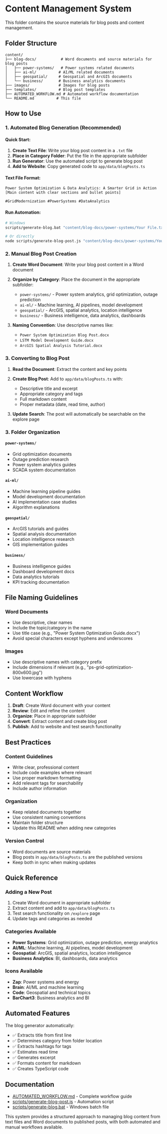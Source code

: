 # Content Management System

This folder contains the source materials for blog posts and content management.

## Folder Structure

```
content/
├── blog-docs/           # Word documents and source materials for blog posts
│   ├── power-systems/   # Power systems related documents
│   ├── ai-ml/          # AI/ML related documents
│   ├── geospatial/     # Geospatial and ArcGIS documents
│   └── business/       # Business analytics documents
├── images/             # Images for blog posts
├── templates/          # Blog post templates
├── AUTOMATED_WORKFLOW.md # Automated workflow documentation
└── README.md          # This file
```

## How to Use

### 1. Automated Blog Generation (Recommended)

#### Quick Start:
1. **Create Text File**: Write your blog post content in a `.txt` file
2. **Place in Category Folder**: Put the file in the appropriate subfolder
3. **Run Generator**: Use the automated script to generate blog post
4. **Add to Website**: Copy generated code to `app/data/blogPosts.ts`

#### Text File Format:
```
Power System Optimization & Data Analytics: A Smarter Grid in Action
[Main content with clear sections and bullet points]

#GridModernization #PowerSystems #DataAnalytics
```

#### Run Automation:
```bash
# Windows
scripts/generate-blog.bat "content/blog-docs/power-systems/Your File.txt"

# Or directly
node scripts/generate-blog-post.js "content/blog-docs/power-systems/Your File.txt"
```

### 2. Manual Blog Post Creation

1. **Create Word Document**: Write your blog post content in a Word document
2. **Organize by Category**: Place the document in the appropriate subfolder:
   - `power-systems/` - Power system analytics, grid optimization, outage prediction
   - `ai-ml/` - Machine learning, AI pipelines, model development
   - `geospatial/` - ArcGIS, spatial analytics, location intelligence
   - `business/` - Business intelligence, data analytics, dashboards

3. **Naming Convention**: Use descriptive names like:
   - `Power System Optimization Blog Post.docx`
   - `LSTM Model Development Guide.docx`
   - `ArcGIS Spatial Analysis Tutorial.docx`

### 3. Converting to Blog Post

1. **Read the Document**: Extract the content and key points
2. **Create Blog Post**: Add to `app/data/blogPosts.ts` with:
   - Descriptive title and excerpt
   - Appropriate category and tags
   - Full markdown content
   - Proper metadata (date, read time, author)

3. **Update Search**: The post will automatically be searchable on the explore page

### 3. Folder Organization

#### `power-systems/`
- Grid optimization documents
- Outage prediction research
- Power system analytics guides
- SCADA system documentation

#### `ai-ml/`
- Machine learning pipeline guides
- Model development documentation
- AI implementation case studies
- Algorithm explanations

#### `geospatial/`
- ArcGIS tutorials and guides
- Spatial analysis documentation
- Location intelligence research
- GIS implementation guides

#### `business/`
- Business intelligence guides
- Dashboard development docs
- Data analytics tutorials
- KPI tracking documentation

## File Naming Guidelines

### Word Documents
- Use descriptive, clear names
- Include the topic/category in the name
- Use title case (e.g., "Power System Optimization Guide.docx")
- Avoid special characters except hyphens and underscores

### Images
- Use descriptive names with category prefix
- Include dimensions if relevant (e.g., "ps-grid-optimization-800x600.jpg")
- Use lowercase with hyphens

## Content Workflow

1. **Draft**: Create Word document with your content
2. **Review**: Edit and refine the content
3. **Organize**: Place in appropriate subfolder
4. **Convert**: Extract content and create blog post
5. **Publish**: Add to website and test search functionality

## Best Practices

### Content Guidelines
- Write clear, professional content
- Include code examples where relevant
- Use proper markdown formatting
- Add relevant tags for searchability
- Include author information

### Organization
- Keep related documents together
- Use consistent naming conventions
- Maintain folder structure
- Update this README when adding new categories

### Version Control
- Word documents are source materials
- Blog posts in `app/data/blogPosts.ts` are the published versions
- Keep both in sync when making updates

## Quick Reference

### Adding a New Post
1. Create Word document in appropriate subfolder
2. Extract content and add to `app/data/blogPosts.ts`
3. Test search functionality on `/explore` page
4. Update tags and categories as needed

### Categories Available
- **Power Systems**: Grid optimization, outage prediction, energy analytics
- **AI/ML**: Machine learning, AI pipelines, model development
- **Geospatial**: ArcGIS, spatial analytics, location intelligence
- **Business Analytics**: BI, dashboards, data analytics

### Icons Available
- **Zap**: Power systems and energy
- **Brain**: AI/ML and machine learning
- **Code**: Geospatial and technical topics
- **BarChart3**: Business analytics and BI

## Automated Features

The blog generator automatically:
- ✅ Extracts title from first line
- ✅ Determines category from folder location
- ✅ Extracts hashtags for tags
- ✅ Estimates read time
- ✅ Generates excerpt
- ✅ Formats content for markdown
- ✅ Creates TypeScript code

## Documentation

- [AUTOMATED_WORKFLOW.md](./AUTOMATED_WORKFLOW.md) - Complete workflow guide
- [scripts/generate-blog-post.js](../scripts/generate-blog-post.js) - Automation script
- [scripts/generate-blog.bat](../scripts/generate-blog.bat) - Windows batch file

This system provides a structured approach to managing blog content from text files and Word documents to published posts, with both automated and manual workflows available. 